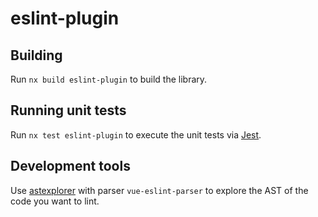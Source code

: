 # eslint-plugin

## Building

Run `nx build eslint-plugin` to build the library.

## Running unit tests

Run `nx test eslint-plugin` to execute the unit tests via [Jest](https://jestjs.io).

## Development tools

Use [astexplorer](https://astexplorer.net/) with parser `vue-eslint-parser` to explore the AST of the code you want to lint.
